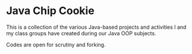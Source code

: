 # Java Chip Cookie
This is a collection of the various Java-based projects and activities
I and my class groups have created during our Java OOP subjects.

Codes are open for scrutiny and forking.


